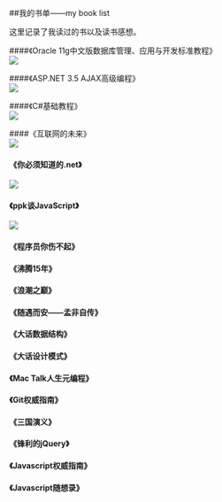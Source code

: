 ##我的书单——my book list

这里记录了我读过的书以及读书感想。

####《Oracle 11g中文版数据库管理、应用与开发标准教程》<br/>
![](http://img5.douban.com/lpic/s22777949.jpg)
<br/>

####《ASP.NET 3.5 AJAX高级编程》<br/>
![](http://img3.douban.com/lpic/s6106662.jpg)
<br/>

####《C#基础教程》<br/>
![](http://img3.douban.com/lpic/s4196243.jpg)
<br/>

####《互联网的未来》<br/>
![](http://img5.douban.com/lpic/s6276899.jpg)
<br/>

#### 《你必须知道的.net》 <br />
![](http://img5.douban.com/lpic/s9111288.jpg)
<br />

#### 《ppk谈JavaScript》
![](http://img5.douban.com/lpic/s2984236.jpg)
<br />

#### 《程序员你伤不起》 <br />

#### 《沸腾15年》 <br />

#### 《浪潮之巅》 <br />

#### 《随遇而安——孟非自传》 <br />

#### 《大话数据结构》 <br />

#### 《大话设计模式》 <br />

####  《Mac Talk人生元编程》<br />

####  《Git权威指南》<br />

####  《三国演义》 <br />

####  《锋利的jQuery》 <br />

####  《Javascript权威指南》

####  《Javascript随想录》
